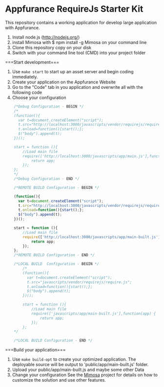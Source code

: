 Appfurance RequireJs Starter Kit
========================

This repository contains a working application for develop large application with Appfurance.

1. Install node.js (http://nodejs.org/)
2. install Mimosa with $ npm install -g Mimosa on your command line
3. Clone this repository copy on your disk
4. Switch with your command line tool (CMD) into your project folder

===Start development===
 1. Use `make start` to start up an asset server and begin coding immediately.
 2. Create your application on the Appfurance Website
 3. Go to the "Code" tab in you application and overwrite all with the following code
 4. Choose your configuration
```javascript
    /*Debug Configuration - BEGIN */
    /*
    (function(){
      var t=document.createElement("script");
      t.src="http://localhost:3000/javascripts/vendor/requirejs/require.js";
      t.onload=function(){start();};
      $("body").append(t);
    })();

    start = function (){
        //Load main file
        require(['http://localhost:3000/javascripts/app/main.js'],function(app) {
            return app;
        });
    };
    */
    /*Debug Configuration - END */

    /*REMOTE BUILD Configuration - BEGIN */

    (function(){
      var t=document.createElement("script");
      t.src="http://localhost:3000/javascripts/vendor/requirejs/require.js";
      t.onload=function(){start();};
      $("body").append(t);
    })();

    start = function (){
        //Load main file
        require(['http://localhost:3000/javascripts/app/main-built.js'],function(app) {
            return app;
        });
    };
    /*REMOTE BUILD Configuration - END */

    /*LOCAL BUILD  Configuration - BEGIN */
        /*
        (function(){
          var t=document.createElement("script");
          t.src="javascripts/vendor/requirejs/require.js";
          t.onload=function(){start();};
          $("body").append(t);
        })();

        start = function (){
            //Load main file
            require(['javascripts/app/main-built.js'],function(app) {
                return app;
            });
        };
    */

    /*LOCAL BUILD Configuration - END */
```

===Build your application===
 1. Use `make build-opt` to create your optimized application. The deployable source will be output to 'public/app/main-built.js' folder.
 2. Upload your public/app/main-built.js and maybe some other Data
 3. Change your configuration
 See the [Mimosa](http://mimosajs.com/) project for details on how to customize the solution and use other features.

